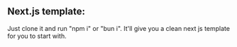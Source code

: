 ## Next.js template: 
Just clone it and run "npm i" or "bun i". It'll give you a clean next js template for you to start with.
